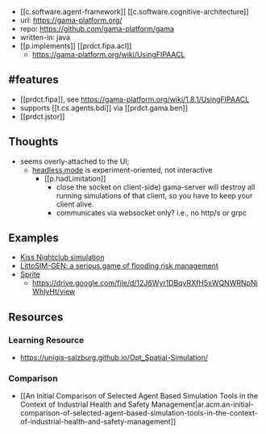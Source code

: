 

- [[c.software.agent-framework]] [[c.software.cognitive-architecture]]
- url: https://gama-platform.org/
- repo: https://github.com/gama-platform/gama
- written-in: java
- [[p.implements]] [[prdct.fipa.acl]]
  - https://gama-platform.org/wiki/UsingFIPAACL

## #features

- [[prdct.fipa]], see https://gama-platform.org/wiki/1.8.1/UsingFIPAACL
- supports [[t.cs.agents.bdi]] via [[prdct.gama.ben]]
- [[prdct.jstor]]


## Thoughts

- seems overly-attached to the UI; 
  - [headless mode](https://gama-platform.org/wiki/Headless-mode-for-dummies) is experiment-oriented, not interactive
    - [[p.hadLimitation]]
      - close the socket on client-side) gama-server will destroy all running simulations of that client, so you have to keep your client alive.
      - communicates via websocket only? i.e., no http/s or grpc
## Examples

- [Kiss Nightclub simulation](https://www.comses.net/codebases/7ca5fbb1-9e3a-4ea1-a63f-87d2ba9f39d6/releases/1.1.0/)
- [LittoSIM-GEN: a serious game of flooding risk management](https://hal.science/hal-03519918/)
- [Sprite](https://sites.google.com/site/caroleadamphd/development/sprite)
  - https://drive.google.com/file/d/12J6Wyr1DBqvRXfH5xWQNWRNpNiWhIyHt/view

## Resources

### Learning Resource

- https://unigis-salzburg.github.io/Opt_Spatial-Simulation/


### Comparison

- [[An Initial Comparison of Selected Agent Based Simulation Tools in the Context of Industrial Health and Safety Management|ar.acm.an-initial-comparison-of-selected-agent-based-simulation-tools-in-the-context-of-industrial-health-and-safety-management]]

